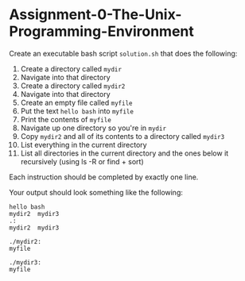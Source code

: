 # Assignment-0-The-Unix-Programming-Environment

Create an executable bash script `solution.sh` that does the following:

1. Create a directory called `mydir`
2. Navigate into that directory
3. Create a directory called `mydir2`
4. Navigate into that directory
5. Create an empty file called `myfile`
6. Put the text `hello bash` into `myfile`
7. Print the contents of `myfile`
8. Navigate up one directory so you're in `mydir`
9. Copy `mydir2` and all of its contents to a directory called `mydir3`
10. List everything in the current directory
11. List all directories in the current directory and the ones below it recursively (using ls -R or find + sort)

Each instruction should be completed by exactly one line.

Your output should look something like the following:

```
hello bash
mydir2  mydir3
.:
mydir2  mydir3

./mydir2:
myfile

./mydir3:
myfile
```
